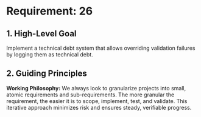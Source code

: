 # Requirement: 26

## 1. High-Level Goal

Implement a technical debt system that allows overriding validation failures by logging them as technical debt.

## 2. Guiding Principles

**Working Philosophy:** We always look to granularize projects into small, atomic requirements and sub-requirements. The more granular the requirement, the easier it is to scope, implement, test, and validate. This iterative approach minimizes risk and ensures steady, verifiable progress.
